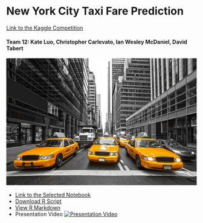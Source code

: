 # New York City Taxi Fare Prediction
[Link to the Kaggle Competition](https://www.kaggle.com/c/new-york-city-taxi-fare-prediction/overview)

#### Team 12: Kate Luo, Christopher Carlevato, Ian Wesley McDaniel, David Tabert
![ ](taxi-cab-nyc.jpg)



- [Link to the Selected Notebook](https://www.kaggle.com/dster/nyc-taxi-fare-starter-kernel-simple-linear-model)
- [Download R Script](TP2_Improved.R)
- [View R Markdown](TP2_RMD.pdf) 
- Presentation Video
[![Presentation Video](https://img.youtube.com/vi/A5okUJufFFg/0.jpg)](http://www.youtube.com/watch?v=A5okUJufFFg)
